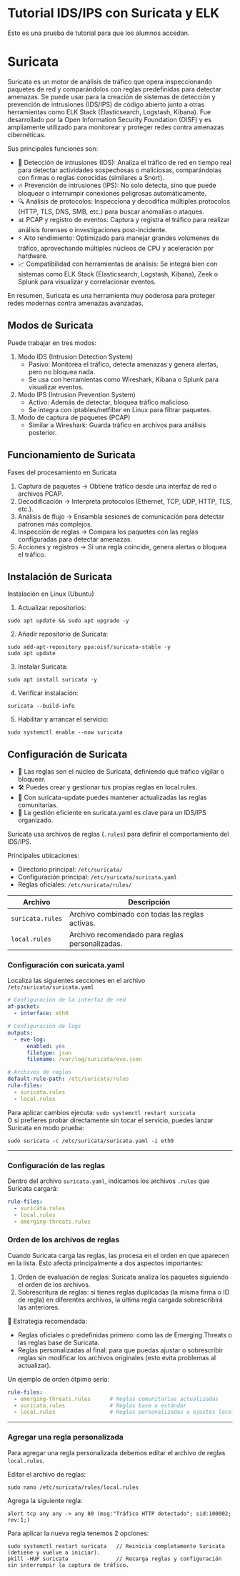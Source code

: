 # Tutorial IDS/IPS con Suricata y ELK
Esto es una prueba de tutorial para que los alumnos accedan.

# Suricata 
Suricata es un motor de análisis de tráfico que opera inspeccionando paquetes de red y comparándolos con reglas predefinidas para detectar amenazas. Se puede usar para la creación de sistemas de detección y prevención de intrusiones (IDS/IPS) de código abierto junto a otras herramientas como ELK Stack (Elasticsearch, Logstash, Kibana). Fue desarrollado por la Open Information Security Foundation (OISF) y es ampliamente utilizado para monitorear y proteger redes contra amenazas cibernéticas.

Sus principales funciones son:
* 📡 Detección de intrusiones (IDS): Analiza el tráfico de red en tiempo real para detectar actividades sospechosas o maliciosas, comparándolas con firmas o reglas conocidas (similares a Snort).
* 🔥 Prevención de intrusiones (IPS): No solo detecta, sino que puede bloquear o interrumpir conexiones peligrosas automáticamente.
* 🔍 Análisis de protocolos: Inspecciona y decodifica múltiples protocolos (HTTP, TLS, DNS, SMB, etc.) para buscar anomalías o ataques.
* 📊 PCAP y registro de eventos: Captura y registra el tráfico para realizar análisis forenses o investigaciones post-incidente.
* ⚡ Alto rendimiento: Optimizado para manejar grandes volúmenes de tráfico, aprovechando múltiples núcleos de CPU y aceleración por hardware.
* 📈 Compatibilidad con herramientas de análisis: Se integra bien con sistemas como ELK Stack (Elasticsearch, Logstash, Kibana), Zeek o Splunk para visualizar y correlacionar eventos.

En resumen, Suricata es una herramienta muy poderosa para proteger redes modernas contra amenazas avanzadas.

## Modos de Suricata
Puede trabajar en tres modos:
1. Modo IDS (Intrusion Detection System)
    * Pasivo: Monitorea el tráfico, detecta amenazas y genera alertas, pero no bloquea nada.
    * Se usa con herramientas como Wireshark, Kibana o Splunk para visualizar eventos.
2. Modo IPS (Intrusion Prevention System)
    * Activo: Además de detectar, bloquea tráfico malicioso.
    * Se integra con iptables/netfilter en Linux para filtrar paquetes.
3. Modo de captura de paquetes (PCAP)
    * Similar a Wireshark: Guarda tráfico en archivos para análisis posterior.

## Funcionamiento de Suricata
Fases del procesamiento en Suricata
1. Captura de paquetes → Obtiene tráfico desde una interfaz de red o archivos PCAP.
2. Decodificación → Interpreta protocolos (Ethernet, TCP, UDP, HTTP, TLS, etc.).
3. Análisis de flujo → Ensambla sesiones de comunicación para detectar patrones más complejos.
4. Inspección de reglas → Compara los paquetes con las reglas configuradas para detectar amenazas.
5. Acciones y registros → Si una regla coincide, genera alertas o bloquea el tráfico.

## Instalación de Suricata
Instalación en Linux (Ubuntu)
1. Actualizar repositorios:
```
sudo apt update && sudo apt upgrade -y
```
2. Añadir repositorio de Suricata:
```
sudo add-apt-repository ppa:oisf/suricata-stable -y
sudo apt update
```
3. Instalar Suricata:
```
sudo apt install suricata -y
```
4. Verificar instalación:
```
suricata --build-info
```

5. Habilitar y arrancar el servicio:
```
sudo systemctl enable --now suricata
```

## Configuración de Suricata
* 🎯 Las reglas son el núcleo de Suricata, definiendo qué tráfico vigilar o bloquear.
* 🛠 Puedes crear y gestionar tus propias reglas en local.rules.
* 🚀 Con suricata-update puedes mantener actualizadas las reglas comunitarias.
* 🧩 La gestión eficiente en suricata.yaml es clave para un IDS/IPS organizado.

Suricata usa archivos de reglas (`.rules`) para definir el comportamiento del IDS/IPS.

Principales ubicaciones:
* Directorio principal: `/etc/suricata/`
* Configuración principal: `/etc/suricata/suricata.yaml`
* Reglas oficiales: `/etc/suricata/rules/`

| Archivo         | Descripción                                    |
|-----------------|------------------------------------------------|
| `suricata.rules`| Archivo combinado con todas las reglas activas.|
| `local.rules`   | Archivo recomendado para reglas personalizadas.|

### Configuración con suricata.yaml
Localiza las siguientes secciones en el archivo `/etc/suricata/suricata.yaml`
```yaml
# Configuración de la interfaz de red
af-packet:
  - interface: eth0

# Configuración de logs
outputs:
  - eve-log:
      enabled: yes
      filetype: json
      filename: /var/log/suricata/eve.json

# Archivos de reglas
default-rule-path: /etc/suricata/rules
rule-files:
  - suricata.rules
  - local.rules

```
Para aplicar cambios ejecuta: `sudo systemctl restart suricata`
<br>
O si prefieres probar directamente sin tocar el servicio, puedes lanzar Suricata en modo prueba:
```
sudo suricata -c /etc/suricata/suricata.yaml -i eth0
```

---

### Configuración de las reglas
Dentro del archivo `suricata.yaml`, indicamos los archivos `.rules` que Suricata cargará:
```yaml
rule-files:
  - suricata.rules
  - local.rules
  - emerging-threats.rules
```

### Orden de los archivos de reglas
Cuando Suricata carga las reglas, las procesa en el orden en que aparecen en la lista. Esto afecta principalmente a dos aspectos importantes:
   1. Orden de evaluación de reglas: Suricata analiza los paquetes siguiendo el orden de los archivos.
   2. Sobrescritura de reglas: si tienes reglas duplicadas (la misma firma o ID de regla) en diferentes archivos, la última regla cargada sobrescribirá las anteriores.

📘 Estrategia recomendada:
   * Reglas oficiales o predefinidas primero: como las de Emerging Threats o las reglas base de Suricata.
   * Reglas personalizadas al final: para que puedas ajustar o sobrescribir reglas sin modificar los archivos originales (esto evita problemas al actualizar).

Un ejemplo de orden ótpimo sería:
```yaml
rule-files:
  - emerging-threats.rules      # Reglas comunitarias actualizadas
  - suricata.rules              # Reglas base o estándar
  - local.rules                 # Reglas personalizadas o ajustes locales
```

---

### Agregar una regla personalizada
Para agregar una regla personalizada debemos editar el archivo de reglas `local.rules`.

Editar el archivo de reglas:
```
sudo nano /etc/suricata/rules/local.rules
```
Agrega la siguiente regla:
```
alert tcp any any -> any 80 (msg:"Tráfico HTTP detectado"; sid:100002; rev:1;)
```
Para aplicar la nueva regla tenemos 2 opciones:
```
sudo systemctl restart suricata   // Reinicia completamente Suricata (detiene y vuelve a iniciar).
pkill -HUP suricata               // Recarga reglas y configuración sin interrumpir la captura de tráfico.
```

